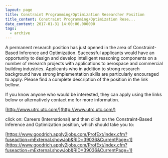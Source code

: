```yaml
---
layout: page
title: Constraint Programming/Optimization Researcher Position
title_content: Constraint Programming/Optimization Rese...
date_content: 2017-01-31 14:00:06.000000
tags:
  - archive
---
```

A permanent research position has just opened in the area of Constraint-Based
Inference and Optimization. Successful applicants would have an opportunity to
design and develop intelligent reasoning components on a number of research
projects with applications to aerospace and commercial building industries.
Applicants who in addition to strong research background have strong
implementation skills are particularly encouraged to apply. Please find a
complete description of the position in the link bellow.





If you know anyone who would be interested, they can apply using the links
below or alternatively contact me for more information.





[http://www.utrc.utc.com/](http://www.utrc.utc.com/)





click on: Careers (International) and then click on the Constraint-Based
Inference and Optimization position, which should take you to:





[https://www.goodrich.apply2jobs.com/ProfExt/index.cfm?fuseaction=mExternal.showJob&RID=39036&CurrentPage=1](https://www.goodrich.apply2jobs.com/ProfExt/index.cfm?fuseaction=mExternal.showJob&RID=39036&CurrentPage=1)

